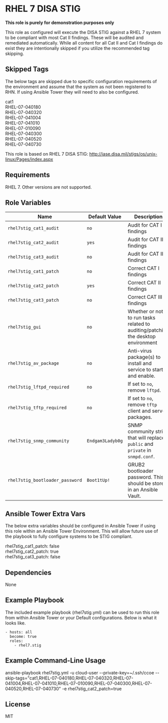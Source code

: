 RHEL 7 DISA STIG
================
**This role is purely for demonstration purposes only**


This role as configured will execute the DISA STIG against a RHEL 7 system to be compliant with most Cat II findings.  These will be audited and remediated automatically.  While all content for all Cat II and Cat I findings do exist they are intentionally skipped if you utilize the recommended tag skipping.

Skipped Tags
------------

The below tags are skipped due to specific configuration requirements of the environment and assume that the system as not been registered to RHN.  If using Ansible Tower they will need to also be configured.  

cat1  
RHEL-07-040180  
RHEL-07-040320  
RHEL-07-041004  
RHEL-07-041010  
RHEL-07-010090  
RHEL-07-040300  
RHEL-07-040520  
RHEL-07-040730  

This role is based on RHEL 7 DISA STIG: http://iase.disa.mil/stigs/os/unix-linux/Pages/index.aspx


Requirements
------------

RHEL 7. Other versions are not supported.

Role Variables
--------------

| Name              | Default Value       | Description          |
|-------------------|---------------------|----------------------|
| `rhel7stig_cat1_audit` | `no` | Audit for CAT I findings       |
| `rhel7stig_cat2_audit` | `yes`| Audit for CAT II findings      |
| `rhel7stig_cat3_audit` | `no` | Audit for CAT III findings     |
| `rhel7stig_cat1_patch` | `no` | Correct CAT I findings         |
| `rhel7stig_cat2_patch` | `yes`| Correct CAT II findings        |
| `rhel7stig_cat3_patch` | `no` | Correct CAT III findings       |
| `rhel7stig_gui`        | `no` | Whether or not to run tasks related to auditing/patching the desktop environment |
| `rhel7stig_av_package` | `no` | Anti-virus package(s) to install and service to start and enable. |
| `rhel7stig_lftpd_required` | `no` | If set to `no`, remove `lftpd`. |
| `rhel7stig_tftp_required` | `no` | If set to `no`, remove `tftp` client and server packages. |
| `rhel7stig_snmp_community` | `Endgam3Ladyb0g` | SNMP community string that will replace `public` and `private` in `snmpd.conf`. |
| `rhel7stig_bootloader_password` | `Boot1tUp!` | GRUB2 bootloader password. This should be stored in an Ansible Vault. |

Ansible Tower Extra Vars
------------------------

The below extra variables should be configured in Ansible Tower if using this role within an Ansible Tower Environment.  This will allow future use of the playbook to fully configure systems to be STIG compliant.

rhel7stig_cat1_patch: false  
rhel7stig_cat2_patch: true  
rhel7stig_cat3_patch: false  

Dependencies
------------

None

Example Playbook
----------------

The included example playbook (rhel7stig.yml) can be used to run this role from within Ansible Tower or your Default configurations.  Below is what it looks like.

    - hosts: all
      become: true
      roles:
        - rhel7.stig

Example Command-Line Usage
--------------------------

ansible-playbook rhel7stig.yml -u cloud-user --private-key=~/.ssh/ccoe --skip-tags="cat1,RHEL-07-040180,RHEL-07-040320,RHEL-07-041004,RHEL-07-041010,RHEL-07-010090,RHEL-07-040300,RHEL-07-040520,RHEL-07-040730" -e rhel7stig_cat2_patch=true


License
-------

MIT
